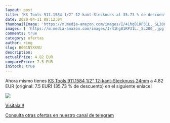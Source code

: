 ```yaml
---
layout: post
title: 'KS Tools 911.1584 1/2" 12-kant-Stecknuss al 35.73 % de descuento'
date: 2020-04-11 08:12:04
thumbnailImage: 'https://m.media-amazon.com/images/I/41hg81RP31L._SL200_.jpg'
images: [ 'https://m.media-amazon.com/images/I/41hg81RP31L._SL200_.jpg' ]
comments: true
category: ofertas
author: ring
slug: B001NYXXVU
description:
actualPrice: 4.82 EUR
comparePrice: 7.5 EUR
inStock: true
---
```


Ahora mismo tienes [KS Tools 911.1584 1/2" 12-kant-Stecknuss  24mm](https://www.amazon.com/dp/B001NYXXVU/?tag=redken08-20) a 4.82 EUR (original: 7.5 EUR) (35.73 %  de descuento) en el siguiente enlace!

[![](https://m.media-amazon.com/images/I/41hg81RP31L._SL200_.jpg)](https://www.amazon.com/dp/B001NYXXVU/?tag=redken08-20)

[Visítala!!!](https://www.amazon.com/dp/B001NYXXVU/?tag=redken08-20)

[Consulta otras ofertas en nuestro canal de telegram](https://t.me/s/ofertas25)

